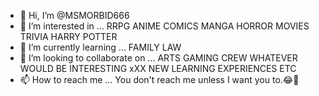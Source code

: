 - 👋 Hi, I’m @MSMORBID666
- 👀 I’m interested in ... RRPG ANIME COMICS
 MANGA HORROR MOVIES TRIVIA HARRY POTTER
- 🌱 I’m currently learning ... FAMILY LAW
- 💞️ I’m looking to collaborate on ... ARTS GAMING CREW  WHATEVER WOULD BE 
INTERESTING xXX NEW LEARNING EXPERIENCES ETC
- 📫 How to reach me ...
You don't reach me unless I want you to.😂🤪

<!---
MSMORBID666/MSMORBID666 is a ✨ special ✨ repository because its `README.md` (this file) appears on your GitHub profile.
You can click the Preview link to take a look at your changes.
--->
